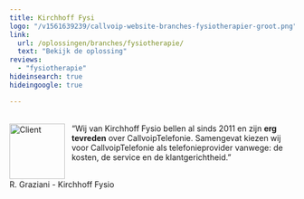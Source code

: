 ```yaml
---
title: Kirchhoff Fysi
logo: "/v1561639239/callvoip-website-branches-fysiotherapier-groot.png"
link:
  url: /oplossingen/branches/fysiotherapie/
  text: "Bekijk de oplossing"
reviews:
  - "fysiotherapie"
hideinsearch: true
hideingoogle: true

---
```


<br>
<a href="https://www.losmaken.nl/">
<img src="https://res.cloudinary.com/callvoip/image/upload/w_auto,dpr_auto//v1563974930/callvoip-website-testimonial-fysioNW.png" class="max-h-logo-small lg:max-h-logo cld-responsive block max-w-full mb-8 object-contain" alt="Client" width="98" style="float:left; padding-right:12px;"></a>“Wij van Kirchhoff Fysio bellen al sinds 2011 en zijn <b>erg tevreden</b> over CallvoipTelefonie. Samengevat kiezen wij voor CallvoipTelefonie als telefonieprovider vanwege: de kosten, de service en de klantgerichtheid.”
<br><br>
<p class=" lg:text-lg opacity-75 font-medium mb-8">R. Graziani - Kirchhoff Fysio</p>
